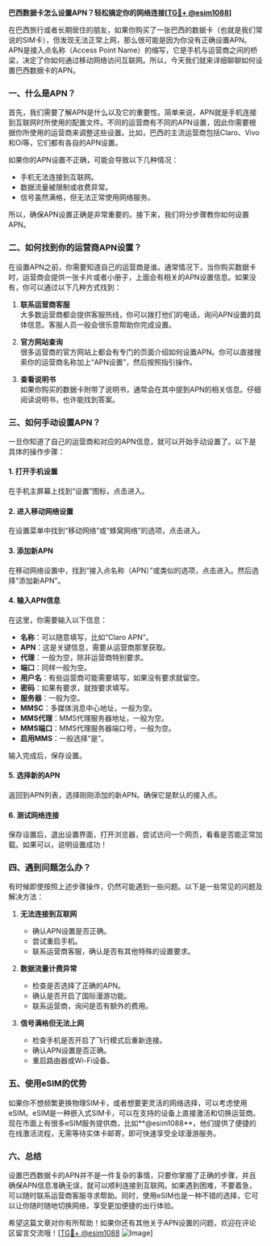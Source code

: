 **巴西数据卡怎么设置APN？轻松搞定你的网络连接[[TG💪+ @esim1088](https://t.me/s/esim1088)]**

在巴西旅行或者长期居住的朋友，如果你购买了一张巴西的数据卡（也就是我们常说的SIM卡），但发现无法正常上网，那么很可能是因为你没有正确设置APN。APN是接入点名称（Access Point Name）的缩写，它是手机与运营商之间的桥梁，决定了你如何通过移动网络访问互联网。所以，今天我们就来详细聊聊如何设置巴西数据卡的APN。

### 一、什么是APN？

首先，我们需要了解APN是什么以及它的重要性。简单来说，APN就是手机连接到互联网时所使用的配置文件。不同的运营商有不同的APN设置，因此你需要根据你所使用的运营商来调整这些设置。比如，巴西的主流运营商包括Claro、Vivo和Oi等，它们都有各自的APN设置。

如果你的APN设置不正确，可能会导致以下几种情况：
- 手机无法连接到互联网。
- 数据流量被限制或收费异常。
- 信号虽然满格，但无法正常使用网络服务。

所以，确保APN设置正确是非常重要的。接下来，我们将分步骤教你如何设置APN。

### 二、如何找到你的运营商APN设置？

在设置APN之前，你需要知道自己的运营商是谁。通常情况下，当你购买数据卡时，运营商会提供一张卡片或者小册子，上面会有相关的APN设置信息。如果没有，你可以通过以下几种方式找到：

1. **联系运营商客服**  
   大多数运营商都会提供客服热线，你可以拨打他们的电话，询问APN设置的具体信息。客服人员一般会很乐意帮助你完成设置。

2. **官方网站查询**  
   很多运营商的官方网站上都会有专门的页面介绍如何设置APN。你可以直接搜索你的运营商名称加上“APN设置”，然后按照指引操作。

3. **查看说明书**  
   如果你购买的数据卡附带了说明书，通常会在其中提到APN的相关信息。仔细阅读说明书，也许能找到答案。

### 三、如何手动设置APN？

一旦你知道了自己的运营商和对应的APN信息，就可以开始手动设置了。以下是具体的操作步骤：

#### 1. 打开手机设置
在手机主屏幕上找到“设置”图标，点击进入。

#### 2. 进入移动网络设置
在设置菜单中找到“移动网络”或“蜂窝网络”的选项，点击进入。

#### 3. 添加新APN
在移动网络设置中，找到“接入点名称（APN）”或类似的选项，点击进入。然后选择“添加新APN”。

#### 4. 输入APN信息
在这里，你需要输入以下信息：
- **名称**：可以随意填写，比如“Claro APN”。
- **APN**：这是关键信息，需要从运营商那里获取。
- **代理**：一般为空，除非运营商特别要求。
- **端口**：同样一般为空。
- **用户名**：有些运营商可能需要填写，如果没有要求就留空。
- **密码**：如果有要求，就按要求填写。
- **服务器**：一般为空。
- **MMSC**：多媒体消息中心地址，一般为空。
- **MMS代理**：MMS代理服务器地址，一般为空。
- **MMS端口**：MMS代理服务器端口号，一般为空。
- **启用MMS**：一般选择“是”。

输入完成后，保存设置。

#### 5. 选择新的APN
返回到APN列表，选择刚刚添加的新APN。确保它是默认的接入点。

#### 6. 测试网络连接
保存设置后，退出设置界面，打开浏览器，尝试访问一个网页，看看是否能正常加载。如果可以，说明设置成功！

### 四、遇到问题怎么办？

有时候即使按照上述步骤操作，仍然可能遇到一些问题。以下是一些常见的问题及解决方法：

1. **无法连接到互联网**
   - 确认APN设置是否正确。
   - 尝试重启手机。
   - 联系运营商客服，确认是否有其他特殊的设置要求。

2. **数据流量计费异常**
   - 检查是否选择了正确的APN。
   - 确认是否开启了国际漫游功能。
   - 联系运营商，询问是否有额外的费用。

3. **信号满格但无法上网**
   - 检查手机是否开启了飞行模式后重新连接。
   - 确认APN设置是否正确。
   - 重启路由器或Wi-Fi设备。

### 五、使用eSIM的优势

如果你不想频繁更换物理SIM卡，或者想要更灵活的网络选择，可以考虑使用eSIM。eSIM是一种嵌入式SIM卡，可以在支持的设备上直接激活和切换运营商。现在市面上有很多eSIM服务提供商，比如**@esim1088**，他们提供了便捷的在线激活流程，无需等待实体卡邮寄，即可快速享受全球漫游服务。

### 六、总结

设置巴西数据卡的APN并不是一件复杂的事情，只要你掌握了正确的步骤，并且确保APN信息准确无误，就可以顺利连接到互联网。如果遇到困难，不要着急，可以随时联系运营商客服寻求帮助。同时，使用eSIM也是一种不错的选择，它可以让你随时随地切换网络，享受更加便捷的出行体验。

希望这篇文章对你有所帮助！如果你还有其他关于APN设置的问题，欢迎在评论区留言交流哦！[[TG💪+ @esim1088](https://t.me/s/esim1088) ![Image](https://i.postimg.cc/4NQfJmqS/Snipaste-2025-05-13-00-14-12.png)]